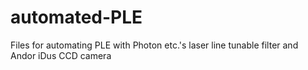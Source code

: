 # automated-PLE
Files for automating PLE with Photon etc.'s laser line tunable filter and Andor iDus CCD camera
